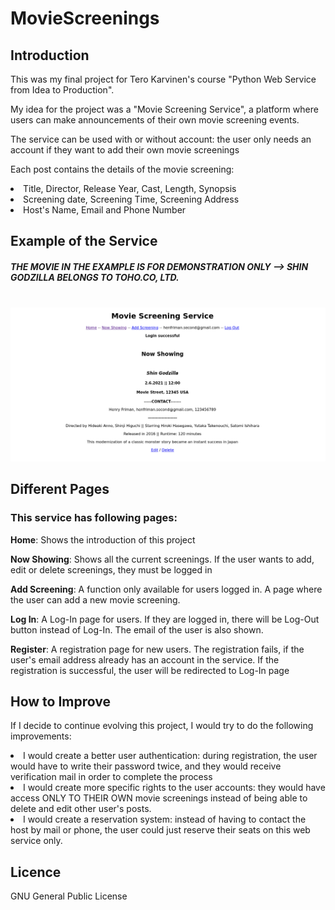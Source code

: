 # MovieScreenings

<h2>Introduction</h2>
<p>This was my final project for Tero Karvinen's course "Python Web Service from Idea to Production".</p>
<p>My idea for the project was a "Movie Screening Service", a platform where users can make announcements of their own movie screening events.</p>
<p>The service can be used with or without account: the user only needs an account if they want to add their own movie screenings</p>
<p>Each post contains the details of the movie screening: 
<li>Title, Director, Release Year, Cast, Length, Synopsis</li>
<li>Screening date, Screening Time, Screening Address</li>
<li>Host's Name, Email and Phone Number</li>
<h2>Example of the Service</h2>
<h5> THE MOVIE IN THE EXAMPLE IS FOR DEMONSTRATION ONLY --> SHIN GODZILLA BELONGS TO TOHO.CO, LTD. </h5>
<br>
<img src="https://github.com/hffriman/MovieScreenings/blob/master/MovieScreenings-image.png">
<h2>Different Pages</h2>
<h3>This service has following pages:</h3>
<p><b>Home</b>: Shows the introduction of this project</p>
<p><b>Now Showing</b>: Shows all the current screenings. If the user wants to add, edit or delete screenings, they must be logged in</p>
<p><b>Add Screening</b>: A function only available for users logged in. A page where the user can add a new movie screening.
<p><b>Log In</b>: A Log-In page for users. If they are logged in, there will be Log-Out button instead of Log-In. The email of the user is also shown.</p>
<p><b>Register</b>: A registration page for new users. The registration fails, if the user's email address already has an account in the service. If the registration is successful, the user will be redirected to Log-In page</p>
<h2>How to Improve</h2>
<p>If I decide to continue evolving this project, I would try to do the following improvements:</p>
<li>I would create a better user authentication: during registration, the user would have to write their password twice, and they would receive verification mail in order to complete the process</li>
<li>I would create more specific rights to the user accounts: they would have access ONLY TO THEIR OWN movie screenings instead of being able to delete and edit other user's posts.</li>
<li>I would create a reservation system: instead of having to contact the host by mail or phone, the user could just reserve their seats on this web service only.</li>

<h2>Licence</h2>
<p>GNU General Public License</p>
